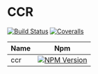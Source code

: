 # CCR

[![Build Status][travis-image]][travis-url]
[![Coveralls][coveralls-image]][coveralls-url]

| Name   | Npm                       |
|--------|---------------------------|
| ccr    | [![NPM Version](https://img.shields.io/npm/v/crr.svg)](https://www.npmjs.org/package/crr)  |

[travis-image]: https://img.shields.io/travis/Bacra/node-ccr/master.svg?label=linux
[travis-url]: https://travis-ci.org/Bacra/node-ccr
[coveralls-image]: https://img.shields.io/coveralls/Bacra/node-ccr.svg
[coveralls-url]: https://coveralls.io/github/Bacra/node-ccr
